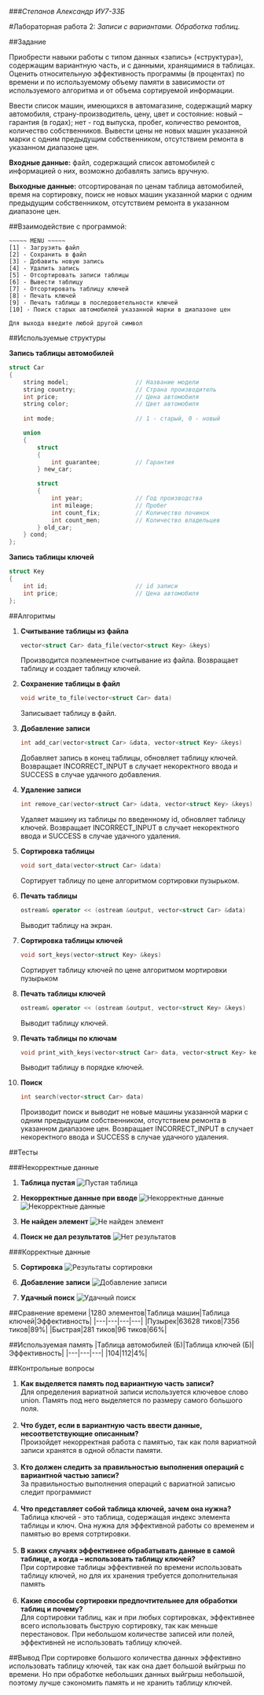 ###*Степанов Александр ИУ7-33Б*

#Лабораторная работа 2: *Записи с вариантами. Обработка таблиц.*

##Задание

Приобрести навыки работы с типом данных «запись» («структура»), содержащим вариантную часть, и с данными, хранящимися в таблицах. Оценить относительную эффективность программы (в процентах) по времени и по используемому объему памяти в зависимости от используемого алгоритма и от объема сортируемой информации.

Ввести список машин, имеющихся в автомагазине, содержащий марку автомобиля, страну-производитель, цену, цвет и состояние: новый – гарантия (в годах); нет - год выпуска, пробег, количество ремонтов, количество собственников. Вывести цены не новых машин указанной марки с одним предыдущим собственником, отсутствием ремонта в указанном диапазоне цен.

**Входные данные:** файл, содержащий список автомобилей с информацией о них, возможно добавлять запись вручную.

**Выходные данные:** отсортированая по ценам таблица автомобилей, время на сортировку, поиск не новых машин указанной марки с одним предыдущим собственником, отсутствием ремонта в указанном диапазоне цен.

##Взаимодействие с программой:

```
~~~~~ MENU ~~~~~
[1] - Загрузить файл
[2] - Сохранить в файл
[3] - Добавить новую запись
[4] - Удалить запись
[5] - Отсортировать записи таблицы
[6] - Вывести таблицу
[7] - Отсортировать таблицу ключей
[8] - Печать ключей
[9] - Печать таблицы в последоветельности ключей
[10] - Поиск старых автомобилей указанной марки в диапазоне цен

Для выхода введите любой другой символ
```

##Используемые структуры

**Запись таблицы автомобилей**

```cpp
struct Car
{
    string model;					// Название модели
    string country;					// Страна производитель
    int price;						// Цена автомобиля
    string color;					// Цвет автомобиля
    
    int mode;						// 1 - старый, 0 - новый

    union 
    {        
        struct
        {
            int guarantee;			// Гарантия
        } new_car;

        struct
        {
            int year;				// Год производства
            int mileage;			// Пробег
            int count_fix;			// Количество починок
            int count_men;			// Количество владельцев
        } old_car;
    } cond;
};
```
**Запись таблицы ключей**

```cpp
struct Key 
{
    int id;							// id записи
    int price;						// Цена автомобиля
};
```

##Алгоритмы

1. **Считывание таблицы из файла**

	```cpp
	vector<struct Car> data_file(vector<struct Key> &keys)
	```
	Производится поэлементное считывание из файла. Возвращает таблицу и создает таблицу ключей.

2. **Сохранение таблицы в файл**

	```cpp
	void write_to_file(vector<struct Car> data)
	```
	Записывает таблицу в файл.
	
3. **Добавление записи**
	
	```cpp
	int add_car(vector<struct Car> &data, vector<struct Key> &keys)
	```
	Добавляет запись в конец таблицы, обновляет таблицу ключей. Возвращает INCORRECT_INPUT в случает некоректного ввода и SUCCESS в случае удачного добавления.
	
4. **Удаление записи**

	```cpp
	int remove_car(vector<struct Car> &data, vector<struct Key> &keys)
	```
	Удаляет машину из таблицы по введенному id, обновляет таблицу ключей. Возвращает INCORRECT_INPUT в случает некоректного ввода и SUCCESS в случае удачного удаления.
	
5. **Сортировка таблицы**
	
	```cpp
	void sort_data(vector<struct Car> &data)
	```
	Сортирует таблицу по цене алгоритмом сортировки пузырьком.
	
6. **Печать таблицы**
	
	```cpp
	ostream& operator << (ostream &output, vector<struct Car> &data)
	```
	Выводит таблицу на экран.
	
7. **Сортировка таблицы ключей**
		
	```cpp
	void sort_keys(vector<struct Key> &keys)
	```
	Сортирует таблицу ключей по цене алгоритмом мортировки пузырьком
	
8. **Печать таблицы ключей**
	
	```cpp
	ostream& operator << (ostream &output, vector<struct Key> &keys)
	```
	Выводит  таблицу ключей.
	
9. **Печать таблицы по ключам**
	
	```cpp
	void print_with_keys(vector<struct Car> data, vector<struct Key> keys)
	```
	Выводит таблицу в порядке ключей.
	
10. **Поиск**
	
	```cpp
	int search(vector<struct Car> data)
	```
	Производит поиск и выводит не новые машины указанной марки с одним предыдущим собственником, отсутствием ремонта в указанном диапазоне цен. Возвращает INCORRECT_INPUT в случает некоректного ввода и SUCCESS в случае удачного удаления.

##Тесты

###Некорректные данные

1. **Таблица пустая**
	![Пустая таблица](tests_screenshots/test1.png)
	
2. **Некорректные данные при вводе**
	![Некорректные данные](tests_screenshots/test2.png)
	![Некорректные данные](tests_screenshots/test2_1.png)
	
3. **Не найден элемент**
	![Не найден элемент](tests_screenshots/test3.png)
	
4. **Поиск не дал результатов**
	![Нет результатов](tests_screenshots/test4.png)

###Корректные данные

5. **Сортировка**
	![Результаты сортировки](tests_screenshots/test5.png)

6. **Добавление записи**
	![Добавление записи](tests_screenshots/test6.png)
	
7. **Удачный поиск**
	![Удачный поиск](tests_screenshots/test7.png)

##Сравнение времени
|1280 элементов|Таблица машин|Таблица ключей|Эффективность|
|---|---|---|---|
|Пузырек|63628 тиков|7356 тиков|89%|
|Быстрая|281 тиков|96 тиков|66%|

##Используемая память
|Таблица автомобилей (Б)|Таблица ключей (Б)|Эффективность|
|---|---|---|
|104|112|4%|

##Контрольные вопросы

1. **Как выделяется память под вариантную часть записи?** <br>Для определения вариатной записи используется ключевое слово union. Память под него выделяется по размеру самого большого поля.<br><br>
2. **Что будет, если в вариантную часть ввести данные, несоответствующие описанным?**<br>Произойдет некорректная работа с памятью, так как поля вариатной записи хранятся в одной области памяти.<br><br>
3. **Кто должен следить за правильностью выполнения операций с вариантной частью записи?**<br>За правильностью выполнения операций с вариатной записью следит программист<br><br>
4. **Что представляет собой таблица ключей, зачем она нужна?**<br>Таблица ключей - это таблица, содержащая индекс элемента таблицы и ключ. Она нужна для эффективной работы со временем и памятью во время сотртировки.<br><br>
5. **В каких случаях эффективнее обрабатывать данные в самой таблице, а когда – использовать таблицу ключей?**<br>При сортировке таблицы эффективней по времени использовать таблицу ключей, но для их хранения требуется дополнительная память<br><br>
6. **Какие способы сортировки предпочтительнее для обработки таблиц и почему?**<br>Для сортировки таблиц, как и при любых сортировках, эффективнее всего использовать быструю сортировку, так как меньше перестановок. При небольшом количестве записей или полей, эффективней не использовать таблицу ключей.

##Вывод
При сортировке большого количества данных эффективно использовать таблицу ключей, так как она дает большой выйгрыш по времени. Но при обработке небольших данных выйгрыш небольшой, поэтому лучше сэкономить память и не хранить таблицу ключей.

